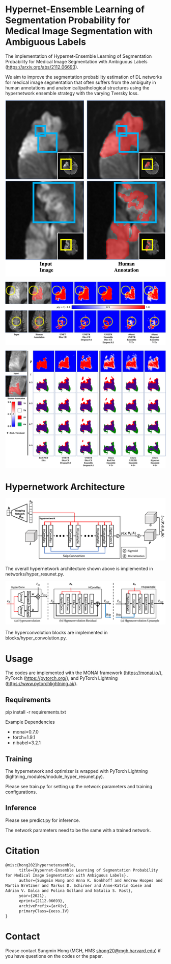 # Hypernet-Ensemble Learning of Segmentation Probability for Medical Image Segmentation with Ambiguous Labels

The implementation of Hypernet-Ensemble Learning of Segmentation Probability for Medical Image Segmentation with Ambiguous Labels (<https://arxiv.org/abs/2112.06693>).

We aim to improve the segmentation probability estimation of DL networks for medical image segmentation that often suffers from the ambiguity in human annotations and anatomical/pathological structures using the hypernetwork ensemble strategy with the varying Tversky loss. 

![Human Annotations of Ambiguous Stroke Lesions!](/figures/Git_AmbiguousAnnot.png "Ambiguous Label")

![Estimated Segmentation Probability Map!](/figures/Git_SegProbEst.png "Segmentation Probability Map")

![Segmentation Label Estimation with Different Threshold!](/figures/Git_SegProg_Thres.png "Segmentation Probability Thresholding")

# Hypernetwork Architecture

![Hypernetwork Architecture!](/figures/HyperNet2.png "Hypernetwork")

The overall hypernetwork architecture shown above is implemented in networks/hyper_resunet.py. 

![Hyperconvolution Blocks!](/figures/HyperBlocks.png "Hyperconvolution Blocks")

The hyperconvolution blocks are implemented in blocks/hyper_convolution.py.

# Usage

The codes are implemented with the MONAI framework (<https://monai.io/>), PyTorch (<https://pytorch.org/>), and PyTorch Lightning (<https://www.pytorchlightning.ai/>). 

## Requirements

pip install -r requirements.txt

Example Dependencies
* monai=0.7.0
* torch=1.9.1
* nibabel=3.2.1

## Training 

The hypernetwork and optimizer is wrapped with PyTorch Lightning (lightning_modules/module_hyper_resunet.py). 

Please see train.py for setting up the network parameters and training configurations. 

## Inference 

Please see predict.py for inference.

The network parameters need to be the same with a trained network. 

# Citation

	@misc{hong2021hypernetensemble,
	      title={Hypernet-Ensemble Learning of Segmentation Probability for Medical Image Segmentation with Ambiguous Labels}, 
	      author={Sungmin Hong and Anna K. Bonkhoff and Andrew Hoopes and Martin Bretzner and Markus D. Schirmer and Anne-Katrin Giese and Adrian V. Dalca and Polina Golland and Natalia S. Rost},
	      year={2021},
	      eprint={2112.06693},
	      archivePrefix={arXiv},
	      primaryClass={eess.IV}
	} 


# Contact

Please contact Sungmin Hong (MGH, HMS <shong20@mgh.harvard.edu>) if you have questions on the codes or the paper. 
